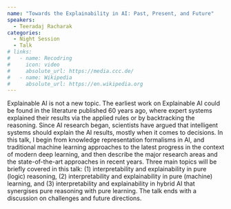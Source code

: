 ```yaml
---
name: "Towards the Explainability in AI: Past, Present, and Future"
speakers:
  - Teeradaj Racharak
categories:
  - Night Session
  - Talk
# links:
#   - name: Recodring
#     icon: video
#     absolute_url: https://media.ccc.de/
#   - name: Wikipedia
#     absolute_url: https://en.wikipedia.org
---
```


Explainable AI is not a new topic. The earliest work on Explainable AI could be found in the literature published 60 years ago, where expert systems explained their results via the applied rules or by backtracking the reasoning. Since AI research began, scientists have argued that intelligent systems should explain the AI results, mostly when it comes to decisions. In this talk, I begin from knowledge representation formalisms in AI, and traditional machine learning approaches to the latest progress in the context of modern deep learning, and then describe the major research areas and the state-of-the-art approaches in recent years. Three main topics will be briefly covered in this talk: (1) interpretability and explainability in pure (logic) reasoning, (2) interpretability and explainability in pure (machine) learning, and (3) interpretability and explainability in hybrid AI that synergises pure reasoning with pure learning. The talk ends with a discussion on challenges and future directions. 